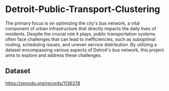 # Detroit-Public-Transport-Clustering

The primary focus is on optimizing the city's bus network, a vital component of urban infrastructure that directly impacts the daily lives of residents. Despite the crucial role it plays, public transportation systems often face challenges that can lead to inefficiencies, such as suboptimal routing, scheduling issues, and uneven service distribution. By utilizing a dataset encompassing various aspects of Detroit's bus network, this project aims to explore and address these challenges.

## Dataset
https://zenodo.org/records/1136378
